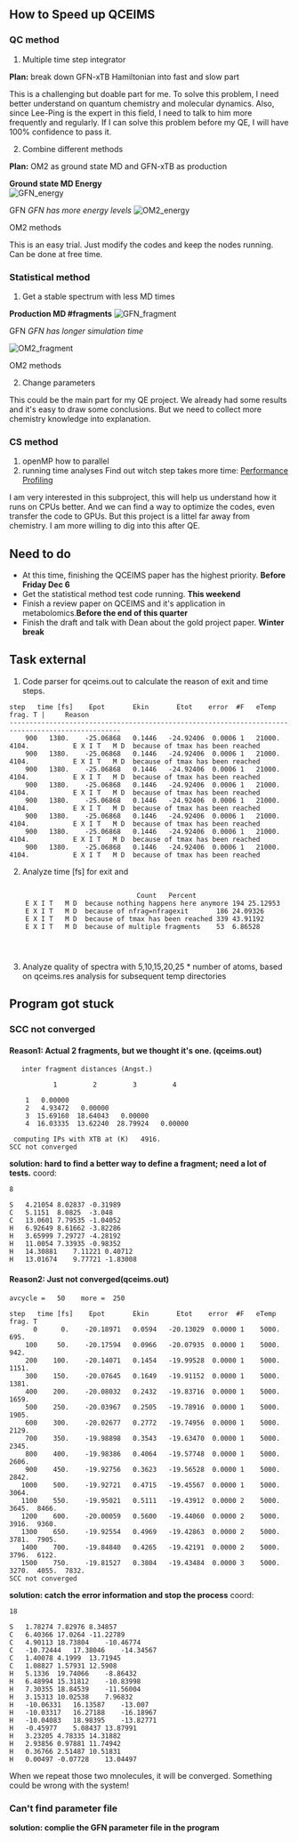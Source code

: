 ## How to Speed up QCEIMS
### QC method

1. Multiple time step integrator

  **Plan:** break down GFN-xTB Hamiltonian into fast and slow part

 This is a challenging but doable part for me. To solve this problem, I need better understand on
 quantum chemistry and molecular dynamics. Also, since Lee-Ping is the expert in this field,
 I need to talk to him more frequently and regularly. If I can solve this problem before my QE,
 I will have 100% confidence to pass it.

 2. Combine different methods

  **Plan:** OM2 as ground state MD and GFN-xTB as production

  **Ground state MD Energy**  
  ![GFN_energy](/image/new143energy.png)

  GFN *GFN has more energy levels*
  ![OM2_energy](/image/143energy.png)

  OM2 methods

  This is an easy trial. Just modify the codes and keep the nodes running. Can be done at free time.


### Statistical method
1. Get a stable spectrum with less MD times

**Production MD #fragments**
  ![GFN_fragment](/image/newversion143.png)

  GFN *GFN has longer simulation time*

  ![OM2_fragment](/image/143fragments.png)

  OM2 methods

2. Change parameters

This could be the main part for my QE project. We already had some results and it's easy
to draw some conclusions. But we need to collect more chemistry knowledge into explanation.


### CS method
1. openMP
  how to parallel
2. running time analyses
  Find out witch step takes more time:
  [Performance Profiling](https://docs.oracle.com/cd/E19957-01/805-4940/6j4m1u7q2/index.html)


I am very interested in this subproject, this will help us understand how it runs on CPUs better.
And we can find a way to optimize the codes, even transfer the code to GPUs. But this project is
a littel far away from chemistry. I am more willing to dig into this after QE.

## Need to do
* At this time, finishing the QCEIMS paper has the highest priority. **Before Friday Dec 6**
* Get the statistical method test code running. **This weekend**
* Finish a review paper on QCEIMS and it's application in metabolomics.**Before the end of this quarter**
* Finish the draft and talk with Dean about the gold project paper. **Winter break**


## Task external

1) Code parser for qceims.out to calculate the reason of exit and time steps.
````
step   time [fs]    Epot       Ekin       Etot    error  #F   eTemp   frag. T | 	Reason
--------------------------------------------------------------------------------------------------
    900   1380.    -25.06868   0.1446   -24.92406  0.0006 1   21000.    4104.        	E X I T   M D  because of tmax has been reached
    900   1380.    -25.06868   0.1446   -24.92406  0.0006 1   21000.    4104.        	E X I T   M D  because of tmax has been reached
    900   1380.    -25.06868   0.1446   -24.92406  0.0006 1   21000.    4104.        	E X I T   M D  because of tmax has been reached
    900   1380.    -25.06868   0.1446   -24.92406  0.0006 1   21000.    4104.        	E X I T   M D  because of tmax has been reached
    900   1380.    -25.06868   0.1446   -24.92406  0.0006 1   21000.    4104.        	E X I T   M D  because of tmax has been reached
    900   1380.    -25.06868   0.1446   -24.92406  0.0006 1   21000.    4104.        	E X I T   M D  because of tmax has been reached
    900   1380.    -25.06868   0.1446   -24.92406  0.0006 1   21000.    4104.        	E X I T   M D  because of tmax has been reached
    900   1380.    -25.06868   0.1446   -24.92406  0.0006 1   21000.    4104.        	E X I T   M D  because of tmax has been reached

````


2) Analyze time [fs] for exit and


```

    							Count	Percent
    E X I T   M D  because nothing happens here anymore	194	25.12953
    E X I T   M D  because of nfrag=nfragexit		186	24.09326
    E X I T   M D  because of tmax has been reached	339	43.91192
    E X I T   M D  because of multiple fragments	53	6.86528




```
3) Analyze quality of spectra with 5,10,15,20,25 * number of atoms, based on qceims.res analysis for subsequent temp directories

## Program got stuck

### SCC not converged
#### Reason1: Actual 2 fragments, but we thought it's one. (qceims.out)
```
   inter fragment distances (Angst.)

           1         2         3         4

    1   0.00000
    2   4.93472   0.00000
    3  15.69160  18.64043   0.00000
    4  16.03335  13.62240  28.79924   0.00000

 computing IPs with XTB at (K)   4916.
SCC not converged
```
**solution: hard to find a better way to define a fragment; need a lot of tests.**
coord:
```
8

S	4.21054	8.02837	-0.31989
C	5.1151	8.0825	-3.048
C	13.0601	7.79535	-1.04052
H	6.92649	8.61662	-3.82286
H	3.65999	7.29727	-4.28192
H	11.0054	7.33935	-0.98352
H	14.30881	7.11221	0.40712
H	13.01674	9.77721	-1.83008
```

#### Reason2: Just not converged(qceims.out)
```
avcycle =   50    more =  250

step   time [fs]    Epot       Ekin       Etot    error  #F   eTemp   frag. T
      0      0.    -20.18971   0.0594   -20.13029  0.0000 1    5000.     695.
    100     50.    -20.17594   0.0966   -20.07935  0.0000 1    5000.     942.
    200    100.    -20.14071   0.1454   -19.99528  0.0000 1    5000.    1151.
    300    150.    -20.07645   0.1649   -19.91152  0.0000 1    5000.    1381.
    400    200.    -20.08032   0.2432   -19.83716  0.0000 1    5000.    1659.
    500    250.    -20.03967   0.2505   -19.78916  0.0000 1    5000.    1905.
    600    300.    -20.02677   0.2772   -19.74956  0.0000 1    5000.    2129.
    700    350.    -19.98898   0.3543   -19.63470  0.0000 1    5000.    2345.
    800    400.    -19.98386   0.4064   -19.57748  0.0000 1    5000.    2606.
    900    450.    -19.92756   0.3623   -19.56528  0.0000 1    5000.    2842.
   1000    500.    -19.92721   0.4715   -19.45567  0.0000 1    5000.    3064.
   1100    550.    -19.95021   0.5111   -19.43912  0.0000 2    5000.    3645.  8466.
   1200    600.    -20.00059   0.5600   -19.44060  0.0000 2    5000.    3916.  9360.
   1300    650.    -19.92554   0.4969   -19.42863  0.0000 2    5000.    3781.  7905.
   1400    700.    -19.84840   0.4265   -19.42191  0.0000 2    5000.    3796.  6122.
   1500    750.    -19.81527   0.3804   -19.43484  0.0000 3    5000.    3270.  4055.  7832.
SCC not converged
```
**solution: catch the error information and stop the process**
coord:
```
18			

S	1.78274	7.82976	8.34857
C	6.40366	17.0264	-11.22789
C	4.90113	18.73804	-10.46774
C	-10.72444	17.38046	-14.34567
C	1.40078	4.1999	13.71945
C	1.08827	1.57931	12.5908
H	5.1336	19.74066	-8.86432
H	6.48994	15.31812	-10.83998
H	7.30355	18.84539	-11.56004
H	3.15313	10.02538	7.96832
H	-10.06331	16.13587	-13.007
H	-10.03317	16.27188	-16.18967
H	-10.04083	18.98395	-13.82771
H	-0.45977	5.08437	13.87991
H	3.23205	4.78335	14.31882
H	2.93856	0.97881	11.74942
H	0.36766	2.51487	10.51831
H	0.00497	-0.07728	13.04497
```
When we repeat those two mnolecules, it will be converged.
Something could be wrong with the system!
### Can't find parameter file
**solution: complie the GFN parameter file in the program**
